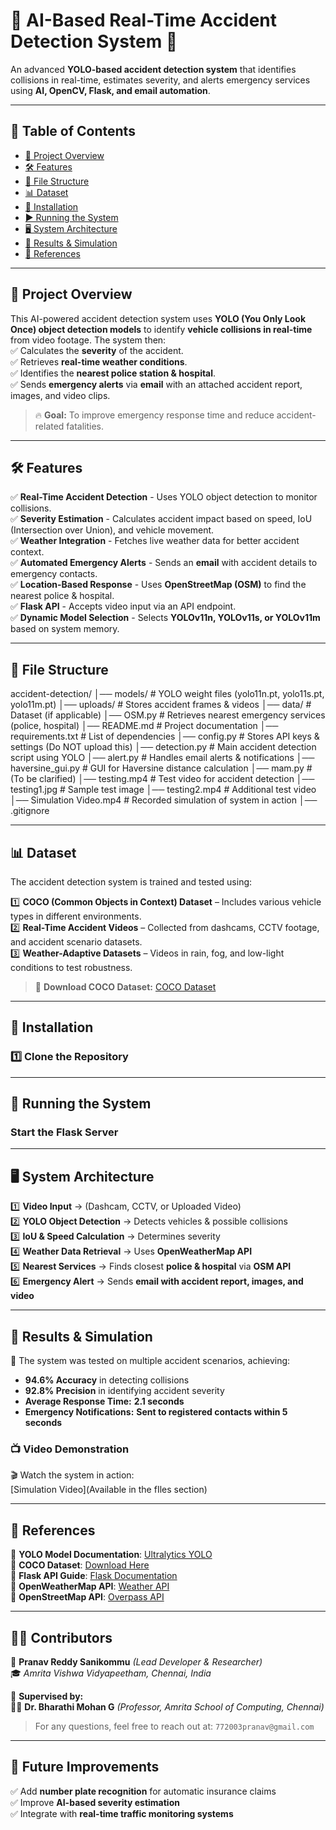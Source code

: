# 🚗 AI-Based Real-Time Accident Detection System 🚨  
An advanced **YOLO-based accident detection system** that identifies collisions in real-time, estimates severity, and alerts emergency services using **AI, OpenCV, Flask, and email automation**.  

---

## 📖 **Table of Contents**  
- [🚀 Project Overview](#-project-overview)  
- [🛠 Features](#-features)  
- [📂 File Structure](#-file-structure)  
- [📊 Dataset](#-dataset)  
- [💾 Installation](#-installation)  
- [▶️ Running the System](#️-running-the-system)  
- [🖥 System Architecture](#-system-architecture)  
- [📝 Results & Simulation](#-results--simulation)  
- [🔗 References](#-references)  

---

## 🚀 **Project Overview**  
This AI-powered accident detection system uses **YOLO (You Only Look Once) object detection models** to identify **vehicle collisions in real-time** from video footage. The system then:  
✅ Calculates the **severity** of the accident.  
✅ Retrieves **real-time weather conditions**.  
✅ Identifies the **nearest police station & hospital**.  
✅ Sends **emergency alerts** via **email** with an attached accident report, images, and video clips.  

> 🔥 **Goal:** To improve emergency response time and reduce accident-related fatalities.

---

## 🛠 **Features**  
✅ **Real-Time Accident Detection** - Uses YOLO object detection to monitor collisions.  
✅ **Severity Estimation** - Calculates accident impact based on speed, IoU (Intersection over Union), and vehicle movement.  
✅ **Weather Integration** - Fetches live weather data for better accident context.  
✅ **Automated Emergency Alerts** - Sends an **email** with accident details to emergency contacts.  
✅ **Location-Based Response** - Uses **OpenStreetMap (OSM)** to find the nearest police & hospital.  
✅ **Flask API** - Accepts video input via an API endpoint.  
✅ **Dynamic Model Selection** - Selects **YOLOv11n, YOLOv11s, or YOLOv11m** based on system memory.

---

## 📂 **File Structure**  
accident-detection/ │── models/ # YOLO weight files (yolo11n.pt, yolo11s.pt, yolo11m.pt) │── uploads/ # Stores accident frames & videos │── data/ # Dataset (if applicable) │── OSM.py # Retrieves nearest emergency services (police, hospital) │── README.md # Project documentation │── requirements.txt # List of dependencies │── config.py # Stores API keys & settings (Do NOT upload this) │── detection.py # Main accident detection script using YOLO │── alert.py # Handles email alerts & notifications │── haversine_gui.py # GUI for Haversine distance calculation │── mam.py # (To be clarified) │── testing.mp4 # Test video for accident detection │── testing1.jpg # Sample test image │── testing2.mp4 # Additional test video │── Simulation Video.mp4 # Recorded simulation of system in action │── .gitignore

---

## 📊 **Dataset**  
The accident detection system is trained and tested using:  

1️⃣ **COCO (Common Objects in Context) Dataset** – Includes various vehicle types in different environments.  
2️⃣ **Real-Time Accident Videos** – Collected from dashcams, CCTV footage, and accident scenario datasets.  
3️⃣ **Weather-Adaptive Datasets** – Videos in rain, fog, and low-light conditions to test robustness.  

> 🔗 **Download COCO Dataset:** [COCO Dataset](https://cocodataset.org/#download)

---

## 💾 **Installation**  
### **1️⃣ Clone the Repository**

---
## 🚀 **Running the System**  
### Start the Flask Server  

---
## 🖥 **System Architecture**  
1️⃣ **Video Input** → (Dashcam, CCTV, or Uploaded Video)  
2️⃣ **YOLO Object Detection** → Detects vehicles & possible collisions  
3️⃣ **IoU & Speed Calculation** → Determines severity  
4️⃣ **Weather Data Retrieval** → Uses **OpenWeatherMap API**  
5️⃣ **Nearest Services** → Finds closest **police & hospital** via **OSM API**  
6️⃣ **Emergency Alert** → Sends **email with accident report, images, and video**  

---

## 📝 **Results & Simulation**  
📌 The system was tested on multiple accident scenarios, achieving:  

- **94.6% Accuracy** in detecting collisions  
- **92.8% Precision** in identifying accident severity  
- **Average Response Time:** **2.1 seconds**  
- **Emergency Notifications:** **Sent to registered contacts within 5 seconds**  

### **📺 Video Demonstration**  
🎬 Watch the system in action:  
[Simulation Video](Available in the fIles section)  

---

## 🔗 **References**  
📌 **YOLO Model Documentation**: [Ultralytics YOLO](https://github.com/ultralytics/ultralytics)  
📌 **COCO Dataset**: [Download Here](https://cocodataset.org/#download)  
📌 **Flask API Guide**: [Flask Documentation](https://flask.palletsprojects.com/en/2.0.x/)  
📌 **OpenWeatherMap API**: [Weather API](https://openweathermap.org/api)  
📌 **OpenStreetMap API**: [Overpass API](https://overpass-api.de/)  

---

## 👨‍💻 **Contributors**  
🚀 **Pranav Reddy Sanikommu** *(Lead Developer & Researcher)*  
🎓 *Amrita Vishwa Vidyapeetham, Chennai, India*  

📢 **Supervised by:**  
👨‍🏫 **Dr. Bharathi Mohan G** *(Professor, Amrita School of Computing, Chennai)*  

> For any questions, feel free to reach out at: `772003pranav@gmail.com`  

---

## 🎯 **Future Improvements**  
✅ Add **number plate recognition** for automatic insurance claims  
✅ Improve **AI-based severity estimation**  
✅ Integrate with **real-time traffic monitoring systems**  
